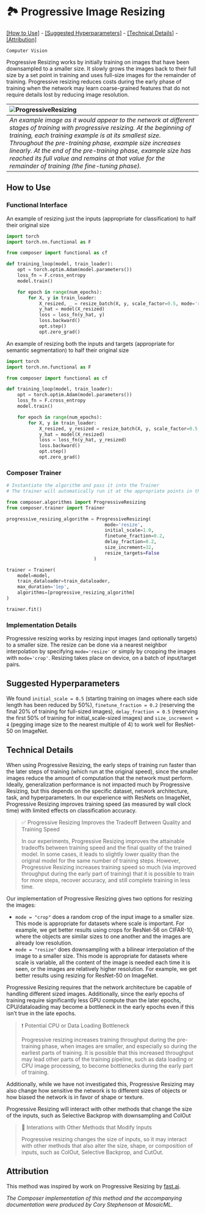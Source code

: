 # 🏞️ Progressive Image Resizing


[\[How to Use\]](#how-to-use) - [\[Suggested Hyperparameters\]](#suggested-hyperparameters) - [\[Technical Details\]](#technical-details) - [\[Attribution\]](#attribution)

 `Computer Vision`

Progressive Resizing works by initially training on images that have been downsampled to a smaller size. It slowly grows the images back to their full size by a set point in training and uses full-size images for the remainder of training. Progressive resizing reduces costs during the early phase of training when the network may learn coarse-grained features that do not require details lost by reducing image resolution.

| ![ProgressiveResizing](https://storage.googleapis.com/docs.mosaicml.com/images/methods/progressive_resizing_vision.png) |
|:--|
|*An example image as it would appear to the network at different stages of training with progressive resizing. At the beginning of training, each training example is at its smallest size. Throughout the pre-training phase, example size increases linearly. At the end of the pre-training phase, example size has reached its full value and remains at that value for the remainder of training (the fine-tuning phase).*|

## How to Use

### Functional Interface

An example of resizing just the inputs (appropriate for classification) to half their original size
```python
import torch
import torch.nn.functional as F

from composer import functional as cf

def training_loop(model, train_loader):
    opt = torch.optim.Adam(model.parameters())
    loss_fn = F.cross_entropy
    model.train()

    for epoch in range(num_epochs):
        for X, y in train_loader:
            X_resized, _ = resize_batch(X, y, scale_factor=0.5, mode='resize', resize_targets=False)
            y_hat = model(X_resized)
            loss = loss_fn(y_hat, y)
            loss.backward()
            opt.step()
            opt.zero_grad()
```

An example of resizing both the inputs and targets (appropriate for semantic segmentation) to half their original size
```python
import torch
import torch.nn.functional as F

from composer import functional as cf

def training_loop(model, train_loader):
    opt = torch.optim.Adam(model.parameters())
    loss_fn = F.cross_entropy
    model.train()

    for epoch in range(num_epochs):
        for X, y in train_loader:
            X_resized, y_resized = resize_batch(X, y, scale_factor=0.5, mode='resize', resize_targets=True)
            y_hat = model(X_resized)
            loss = loss_fn(y_hat, y_resized)
            loss.backward()
            opt.step()
            opt.zero_grad()
```

### Composer Trainer


```python
# Instantiate the algorithm and pass it into the Trainer
# The trainer will automatically run it at the appropriate points in the training loop

from composer.algorithms import ProgressiveResizing
from composer.trainer import Trainer

progressive_resizing_algorithm = ProgressiveResizing(
                                    mode='resize',
                                    initial_scale=1.0,
                                    finetune_fraction=0.2,
                                    delay_fraction=0.2,
                                    size_increment=32,
                                    resize_targets=False
                                )

trainer = Trainer(
    model=model,
    train_dataloader=train_dataloader,
    max_duration='1ep',
    algorithms=[progressive_resizing_algorithm]
)

trainer.fit()
```

### Implementation Details

Progressive resizing works by resizing input images (and optionally targets) to a smaller size. The resize can be done via a nearest neighbor interpolation by specifying `mode='resize'` or simply by cropping the images with `mode='crop'`. Resizing takes place on device, on a batch of input/target pairs.

## Suggested Hyperparameters

We found `initial_scale = 0.5` (starting training on images where each side length has been reduced by 50%), `finetune_fraction = 0.2` (reserving the final 20% of training for full-sized images),
`delay_fraction = 0.5` (reserving the first 50% of training for initial\_scale-sized images) and `size_increment = 4` (pegging image size to the nearest multiple of 4) to work well for ResNet-50 on ImageNet.

## Technical Details

When using Progressive Resizing, the early steps of training run faster than the later steps of training (which run at the original speed), since the smaller images reduce the amount of computation that the network must perform.
Ideally, generalization performance is not impacted much by Progressive Resizing, but this depends on the specific dataset, network architecture, task, and hyperparameters.
In our experience with ResNets on ImageNet, Progressive Resizing improves training speed (as measured by wall clock time) with limited effects on classification accuracy.

> ✅ Progressive Resizing Improves the Tradeoff Between Quality and Training Speed
>
> In our experiments, Progressive Resizing improves the attainable tradeoffs between training speed and the final quality of the trained model.
> In some cases, it leads to slightly lower quality than the original model for the same number of training steps.
> However, Progressive Resizing increases training speed so much (via improved throughput during the early part of training) that it is possible to train for more steps, recover accuracy, and still complete training in less time.

Our implementation of Progressive Resizing gives two options for resizing the images:
* `mode = "crop"` does a random crop of the input image to a smaller size. This mode is appropriate for datasets where scale is important. For example, we get better results using crops for ResNet-56 on CIFAR-10, where the objects are similar sizes to one another and the images are already low resolution.
* `mode = "resize"` does downsampling with a bilinear interpolation of the image to a smaller size. This mode is appropriate for datasets where scale is variable, all the content of the image is needed each time it is seen, or the images are relatively higher resolution. For example, we get better results using resizing for ResNet-50 on ImageNet.

Progressive Resizing requires that the network architecture be capable of handling different sized images. Additionally, since the early epochs of training require significantly less GPU compute than the later epochs, CPU/dataloading may become a bottleneck in the early epochs even if this isn’t true in the late epochs.

> ❗ Potential CPU or Data Loading Bottleneck
>
> Progressive resizing increases training throughput during the pre-training phase, when images are smaller, and especially so during the earliest parts of training.
> It is possible that this increased throughput may lead other parts of the training pipeline, such as data loading or CPU image processing, to become bottlenecks during the early part of training.

Additionally, while we have not investigated this, Progressive Resizing may also change how sensitive the network is to different sizes of objects or how biased the network is in favor of shape or texture.

Progressive Resizing will interact with other methods that change the size of the inputs, such as Selective Backprop with downsampling and ColOut

> 🚧 Interations with Other Methods that Modify Inputs
>
> Progressive resizing changes the size of inputs, so it may interact with other methods that also alter the size, shape, or composition of inputs, such as ColOut, Selective Backprop, and CutOut.

## Attribution

This method was inspired by work on Progressive Resizing by [fast.ai](https://github.com/fastai/fastbook/blob/780b76bef3127ce5b64f8230fce60e915a7e0735/07_sizing_and_tta.ipynb).

*The Composer implementation of this method and the accompanying documentation were produced by Cory Stephenson at MosaicML.*
